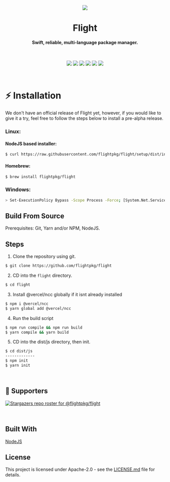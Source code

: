 <p align="center">
  <img src="https://raw.githubusercontent.com/flightpkg/flight/main/assets/transparent.png" />
</p>

<h1 align="center">Flight</h1>
<h4 align="center">Swift, reliable, multi-language package manager.</h4>
<br>

<p align="center">
<img src="https://github.com/flightpkg/flight/actions/workflows/compile.yml/badge.svg?branch=main">
<img src="https://sonarcloud.io/api/project_badges/measure?project=flightpkg_flight&metric=alert_status">
<img src="https://img.shields.io/github/languages/code-size/flightpkg/flight?color=6190E8">
<img src="https://img.shields.io/github/issues/flightpkg/flight?color=6190E8">
<img src="https://img.shields.io/github/package-json/v/flightpkg/flight?color=6190E8">
<img src="https://img.shields.io/tokei/lines/github/flightpkg/flight?color=6190E8&label=lines%20of%20code">
</p>
<br>

# :zap: Installation

We don't have an official release of Flight yet, however, if you would like to give it a try, feel free to follow the steps below to install a pre-alpha release.
<br>

### Linux:

#### NodeJS based installer:
```bash
$ curl https://raw.githubusercontent.com/flightpkg/flight/setup/dist/index.js -O | node
```

#### Homebrew:
```bash
$ brew install flightpkg/flight
```

### Windows:
```bash
> Set-ExecutionPolicy Bypass -Scope Process -Force; [System.Net.ServicePointManager]::SecurityProtocol = [System.Net.ServicePointManager]::SecurityProtocol -bor 3072; iex ((New-Object System.Net.WebClient).DownloadString('https://raw.githubusercontent.com/flightpkg/flight/main/install.ps1'))
```

## Build From Source
Prerequisites: Git, Yarn and/or NPM, NodeJS.

## Steps

1. Clone the repository using git.

```bash
$ git clone https://github.com/flightpkg/flight
```

2. CD into the `flight` directory.

```bash
$ cd flight
```

3. Install @vercel/ncc globally if it isnt already installed

```bash
$ npm i @vercel/ncc
$ yarn global add @vercel/ncc
```

4. Run the build script
```bash
$ npm run compile && npm run build
$ yarn compile && yarn build
```

5. CD into the dist/js directory, then init.
```bash
$ cd dist/js
-------------
$ npm init 
$ yarn init
```

<br>


## :clap: Supporters

[![Stargazers repo roster for @flightpkg/flight](https://reporoster.com/stars/flightpkg/flight)](https://github.com/flightpkg/flight/stargazers)

<br>

## Built With

[NodeJS](https://nodejs.org/)

## License

This project is licensed under Apache-2.0 - see the [LICENSE.md](LICENSE) file for details.

